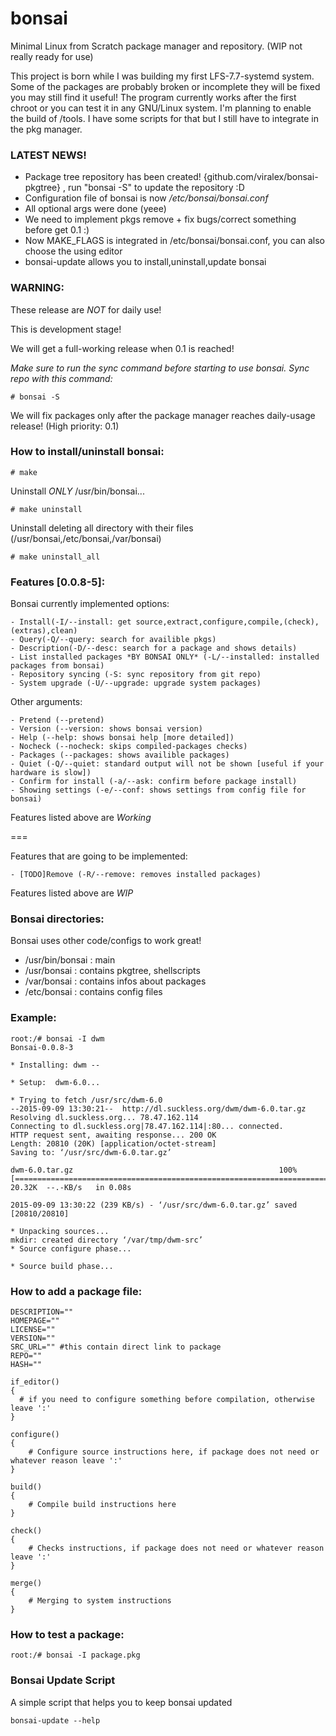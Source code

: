 # bonsai
Minimal Linux from Scratch package manager and repository. (WIP not really ready for use)

This project is born while I was building my first LFS-7.7-systemd system. Some of the packages are probably broken or incomplete they will be fixed you may still find it useful!
The program currently works after the first chroot or you can test it in any GNU/Linux system.
I'm planning to enable the build of /tools. I have some scripts for that but I still have to integrate in the pkg manager.

### LATEST NEWS!

 - Package tree repository has been created! {github.com/viralex/bonsai-pkgtree} , run "bonsai -S" to update the repository :D
 - Configuration file of bonsai is now */etc/bonsai/bonsai.conf*
 - All optional args were done (yeee)
 - We need to implement pkgs remove + fix bugs/correct something before get 0.1 :)
 - Now MAKE_FLAGS is integrated in /etc/bonsai/bonsai.conf, you can also choose the using editor
 - bonsai-update allows you to install,uninstall,update bonsai 
 
### WARNING:
These release are *NOT* for daily use!

This is development stage!

We will get a full-working release when 0.1 is reached!

*Make sure to run the sync command before starting to use bonsai.
Sync repo with this command:*
~~~
# bonsai -S
~~~
We will fix packages only after the package manager reaches daily-usage release! (High priority: 0.1)

### How to install/uninstall bonsai:
~~~
# make
~~~

Uninstall *ONLY* /usr/bin/bonsai...
~~~
# make uninstall
~~~

Uninstall deleting all directory with their files (/usr/bonsai,/etc/bonsai,/var/bonsai)
~~~
# make uninstall_all
~~~

### Features [0.0.8-5]:

Bonsai currently implemented options:

	- Install(-I/--install: get source,extract,configure,compile,(check),(extras),clean)
	- Query(-Q/--query: search for availible pkgs)
	- Description(-D/--desc: search for a package and shows details)
	- List installed packages *BY BONSAI ONLY* (-L/--installed: installed packages from bonsai)
	- Repository syncing (-S: sync repository from git repo)
	- System upgrade (-U/--upgrade: upgrade system packages)

Other arguments:

	- Pretend (--pretend)
	- Version (--version: shows bonsai version)
	- Help (--help: shows bonsai help [more detailed])
	- Nocheck (--nocheck: skips compiled-packages checks)
	- Packages (--packages: shows availible packages) 
	- Quiet (-Q/--quiet: standard output will not be shown [useful if your hardware is slow])
	- Confirm for install (-a/--ask: confirm before package install)
	- Showing settings (-e/--conf: shows settings from config file for bonsai)

Features listed above are *Working*

===

Features that are going to be implemented:

	- [TODO]Remove (-R/--remove: removes installed packages)

Features listed above are *WIP*

### Bonsai directories:

Bonsai uses other code/configs to work great!

 - /usr/bin/bonsai : main
 - /usr/bonsai : contains pkgtree, shellscripts 
 - /var/bonsai : contains infos about packages
 - /etc/bonsai : contains config files

### Example:
~~~
root:/# bonsai -I dwm
Bonsai-0.0.8-3

* Installing: dwm --

* Setup:  dwm-6.0...

* Trying to fetch /usr/src/dwm-6.0
--2015-09-09 13:30:21--  http://dl.suckless.org/dwm/dwm-6.0.tar.gz
Resolving dl.suckless.org... 78.47.162.114
Connecting to dl.suckless.org|78.47.162.114|:80... connected.
HTTP request sent, awaiting response... 200 OK
Length: 20810 (20K) [application/octet-stream]
Saving to: ‘/usr/src/dwm-6.0.tar.gz’

dwm-6.0.tar.gz                                              100%[===========================================================================================================================================>]  20.32K  --.-KB/s   in 0.08s  

2015-09-09 13:30:22 (239 KB/s) - ‘/usr/src/dwm-6.0.tar.gz’ saved [20810/20810]

* Unpacking sources...
mkdir: created directory ‘/var/tmp/dwm-src’
* Source configure phase...

* Source build phase...
~~~

### How to add a package file:
~~~
DESCRIPTION=""
HOMEPAGE=""
LICENSE=""
VERSION=""
SRC_URL="" #this contain direct link to package
REPO=""
HASH=""

if_editor()
{
  # if you need to configure something before compilation, otherwise leave ':'
}

configure()
{
	# Configure source instructions here, if package does not need or whatever reason leave ':'
}

build()
{
	# Compile build instructions here
}

check()
{
	# Checks instructions, if package does not need or whatever reason leave ':'
}

merge()
{
	# Merging to system instructions
}
~~~

### How to test a package:

~~~
root:/# bonsai -I package.pkg
~~~

### Bonsai Update Script

A simple script that helps you to keep bonsai updated

~~~
bonsai-update --help
~~~
